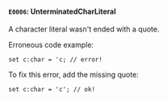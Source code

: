 #### `E0006`: UnterminatedCharLiteral

A character literal wasn't ended with a quote.

Erroneous code example:
```
set c:char = 'c; // error!
```

To fix this error, add the missing quote:

```
set c:char = 'c'; // ok!
```
